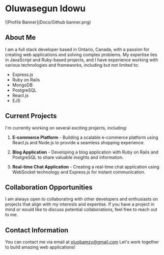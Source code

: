 # Oluwasegun Idowu

![Profile Banner](Docs/Github banner.png)

## About Me

I am a full stack developer based in Ontario, Canada, with a passion for creating web applications and solving complex problems. My expertise lies in JavaScript and Ruby-based projects, and I have experience working with various technologies and frameworks, including but not limited to:

- Express.js
- Ruby on Rails
- MongoDB
- PostgreSQL
- React.js
- EJS

## Current Projects

I'm currently working on several exciting projects, including:

1. **E-commerce Platform** - Building a scalable e-commerce platform using React.js and Node.js to provide a seamless shopping experience.

2. **Blog Application** - Developing a blog application with Ruby on Rails and PostgreSQL to share valuable insights and information.

3. **Real-time Chat Application** - Creating a real-time chat application using WebSocket technology and Express.js for instant communication.

## Collaboration Opportunities

I am always open to collaborating with other developers and enthusiasts on projects that align with my interests and expertise. If you have a project in mind or would like to discuss potential collaborations, feel free to reach out to me.

## Contact Information

You can contact me via email at [oluobamzy@gmail.com](mailto:oluobamzy@gmail.com) Let's work together to build amazing web applications!


<!--
**oluobamzy/oluobamzy** is a ✨ _special_ ✨ repository because its `README.md` (this file) appears on your GitHub profile.

Here are some ideas to get you started:

- 🔭 I’m currently working on ...
- 🌱 I’m currently learning ...
- 👯 I’m looking to collaborate on ...
- 🤔 I’m looking for help with ...
- 💬 Ask me about ...
- 📫 How to reach me: ...
- 😄 Pronouns: ...
- ⚡ Fun fact: ...
-->
